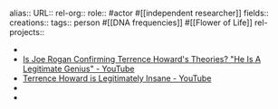 alias::
URL::
rel-org::
role:: #actor #[[independent researcher]] 
fields::
creations:: 
tags:: person #[[DNA frequencies]] #[[Flower of Life]] 
rel-projects::


-
- [Is Joe Rogan Confirming Terrence Howard's Theories? "He Is A Legitimate Genius" - YouTube](https://www.youtube.com/watch?v=Y6dDAD2bLXk)
- [Terrence Howard is Legitimately Insane - YouTube](https://www.youtube.com/watch?v=lWAyfr3gxMA)
-
-